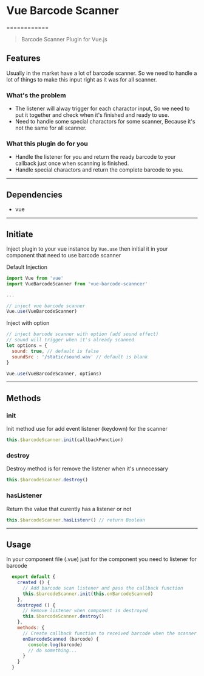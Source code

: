 # Vue Barcode Scanner
============
> Barcode Scanner Plugin for Vue.js

## Features
Usually in the market have a lot of barcode scanner. So we need to handle a lot of things to make this input right as it was for all scanner.

### What's the problem
* The listener will alway trigger for each charactor input, So we need to put it together and check when it's finished and ready to use.
* Need to handle some special charactors for some scanner, Because it's not the same for all scanner.

### What this plugin do for you
* Handle the listener for you and return the ready barcode to your callback just once when scanning is finished.
* Handle special charactors and return the complete barcode to you.

----------------------------------------
## Dependencies
* vue

----------------------------------------
## Initiate
Inject plugin to your vue instance by ```Vue.use``` then initial it in your component that need to use barcode scanner


Default Injection
```javascript
import Vue from 'vue'
import VueBarcodeScanner from 'vue-barcode-scanncer'

...

// inject vue barcode scanner
Vue.use(VueBarcodeScanner)

```

Inject with option
```javascript
// inject barcode scanner with option (add sound effect)
// sound will trigger when it's already scanned
let options = {
  sound: true, // default is false
  soundSrc : '/static/sound.wav' // default is blank
}

Vue.use(VueBarcodeScanner, options)

```
----------------------------------------
## Methods
### init
Init method use for add event listener (keydown) for the scanner

```javascript
this.$barcodeScanner.init(callbackFunction)
```

### destroy
Destroy method is for remove the listener when it's unnecessary

```javascript
this.$barcodeScanner.destroy()
```

### hasListener
Return the value that curently has a listener or not

```javascript
this.$barcodeScanner.hasListenr() // return Boolean
```
----------------------------------------
## Usage
In your component file (.vue) just for the component you need to listener for barcode

```javascript
  export default {
    created () {
      // Add barcode scan listener and pass the callback function
      this.$barcodeScanner.init(this.onBarcodeScanned)
    },
    destroyed () {
      // Remove listener when component is destroyed
      this.$barcodeScanner.destroy()
    },
    methods: {
      // Create callback function to received barcode when the scanner is already done
      onBarcodeScanned (barcode) {
        console.log(barcode)
        // do something...
      }
    }
  }
```
